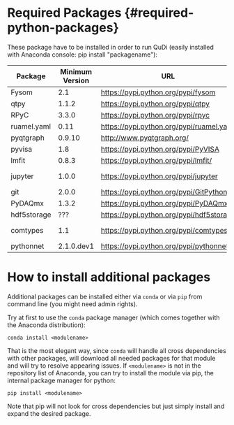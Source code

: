 # Required Packages  {#required-python-packages}


These package have to be installed in order to run QuDi (easily installed with Anaconda console: pip install "packagename"):

| Package  | Minimum Version | URL  | Needed by |
| ------------- | ---------- | ------------------------------------------- | ----------- |
| Fysom         | 2.1        | https://pypi.python.org/pypi/fysom          | all         |
| qtpy          | 1.1.2      | https://pypi.python.org/pypi/qtpy           | all         |
| RPyC          | 3.3.0      | https://pypi.python.org/pypi/rpyc           | all         |
| ruamel.yaml   | 0.11       | https://pypi.python.org/pypi/ruamel.yaml    | all         |
| pyqtgraph     | 0.9.10     | http://www.pyqtgraph.org/                   | Lots        |
| pyvisa        | 1.8        | https://pypi.python.org/pypi/PyVISA         | Lots        |
| lmfit         | 0.8.3      | https://pypi.python.org/pypi/lmfit/         | Lots        |
| jupyter       | 1.0.0      | https://pypi.python.org/pypi/jupyter        | Manager gui, Notebook features|
| git           | 2.0.0      | https://pypi.python.org/pypi/GitPython      | Manager GUI |
| PyDAQmx       | 1.3.2      | https://pypi.python.org/pypi/PyDAQmx        | NI card     |
| hdf5storage   | ???        | https://pypi.python.org/pypi/hdf5storage    | awg70k      |
| comtypes      | 1.1        | https://pypi.python.org/pypi/comtypes       | winspec_spectrometer (hardware) |
| pythonnet     | 2.1.0.dev1 | https://pypi.python.org/pypi/pythonnet      | lightfield_spectrometer |

# How to install additional packages

Additional packages can be installed either via `conda` or via `pip` from command line (you might need admin rights).

Try at first to use the `conda` package manager (which comes together with the
Anaconda distribution):

    conda install <modulename>

That is the most elegant way, since `conda` will handle all cross dependencies
with other packages, will download all needed packages for that module and will
try to resolve appearing issues. If `<modulename>` is not in the repository list
of Anaconda, you can try to install the module via pip, the internal package
manager for python:

    pip install <modulename>

Note that pip will not look for cross dependencies but just simply install and
expand the desired package.

